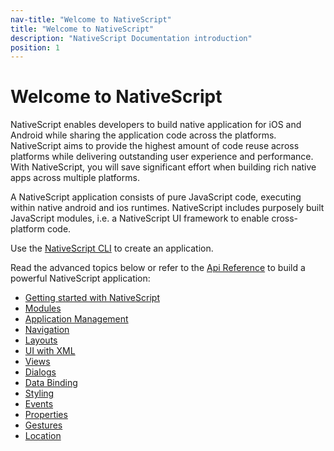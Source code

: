 ```yaml
---
nav-title: "Welcome to NativeScript"
title: "Welcome to NativeScript"
description: "NativeScript Documentation introduction"
position: 1
---
```


# Welcome to NativeScript

NativeScript enables developers to build native application for iOS and Android while sharing the application code across the platforms. NativeScript aims to provide the highest amount of code reuse across platforms while delivering outstanding user experience and performance. With NativeScript, you will save significant effort when building rich native apps across multiple platforms.

A NativeScript application consists of pure JavaScript code, executing within native android and ios runtimes. NativeScript includes purposely built JavaScript modules, i.e. a NativeScript UI framework to enable cross-platform code.

Use the [NativeScript CLI](cli.md) to create an application.

Read the advanced topics below or refer to the [Api Reference](ApiReference/) to build a powerful NativeScript application:

- [Getting started with NativeScript](getting-started.md)
- [Modules](modules.md)
- [Application Management](application-management.md)
- [Navigation](navigation.md)
- [Layouts](layouts.md)
- [UI with XML](ui-with-xml.md)
- [Views](ui-views.md)
- [Dialogs](ui-dialogs.md)
- [Data Binding](bindings.md)
- [Styling](styling.md)
- [Events](events.md)
- [Properties](properties.md)
- [Gestures](gestures.md)
- [Location](location.md)
